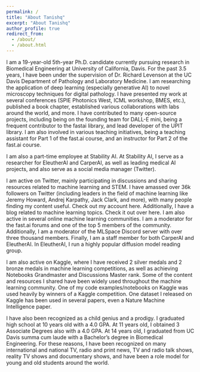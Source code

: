 ```yaml
---
permalink: /
title: "About Tanishq"
excerpt: "About Tanishq"
author_profile: true
redirect_from:
  - /about/
  - /about.html
---
```


I am a 19-year-old 5th-year Ph.D. candidate currently pursuing research in Biomedical Engineering at University of California, Davis. For the past 3.5 years, I have been under the supervision of Dr. Richard Levenson at the UC Davis Department of Pathology and Laboratory Medicine. I am researching the application of deep learning (especially generative AI) to novel microscopy techniques for digital pathology. I have presented my work at several conferences (SPIE Photonics West, ICML workshop, BMES, etc.), published a book chapter, established various collaborations with labs around the world, and more. I have contributed to many open-source projects, including being on the founding team for DALL-E mini, being a frequent contributor to the fastai library, and lead developer of the UPIT library. I am also involved in various teaching initiatives, being a teaching assistant for Part 1 of the fast.ai course, and an instructor for Part 2 of the fast.ai course.

I am also a part-time employee at Stability AI. At Stability AI, I serve as a researcher for EleutherAI and CarperAI, as well as leading medical AI projects, and also serve as a social media manager (Twitter).

I am active on Twitter, mainly participating in discussions and sharing resources related to machine learning and STEM. I have amassed over 36k followers on Twitter (including leaders in the field of machine learning like Jeremy Howard, Andrej Karpathy, Jack Clark, and more), with many people finding my content useful. Check out my account here. Additionally, I have a blog related to machine learning topics. Check it out over here. I am also active in several online machine learning communities. I am a moderator for the fast.ai forums and one of the top 5 members of the community. Additionally, I am a moderator of the MLSpace Discord server with over three thousand members. Finally, I am a staff member for both CarperAI and EleutherAI. In EleutherAI, I run a highly popular diffusion model reading group.

I am also active on Kaggle, where I have received 2 silver medals and 2 bronze medals in machine learning competitions, as well as achieving Notebooks Grandmaster and Discussions Master rank. Some of the content and resources I shared have been widely used throughout the machine learning community. One of my code examples/notebooks on Kaggle was used heavily by winners of a Kaggle competition. One dataset I released on Kaggle has been used in several papers, even a Nature Machine Intelligence paper.

I have also been recognized as a child genius and a prodigy. I graduated high school at 10 years old with a 4.0 GPA. At 11 years old, I obtained 3 Associate Degrees also with a 4.0 GPA. At 14 years old, I graduated from UC Davis summa cum laude with a Bachelor’s degree in Biomedical Engineering. For these reasons, I have been recognized on many international and national TV, radio and print news, TV and radio talk shows, reality TV shows and documentary shows, and have been a role model for young and old students around the world.

